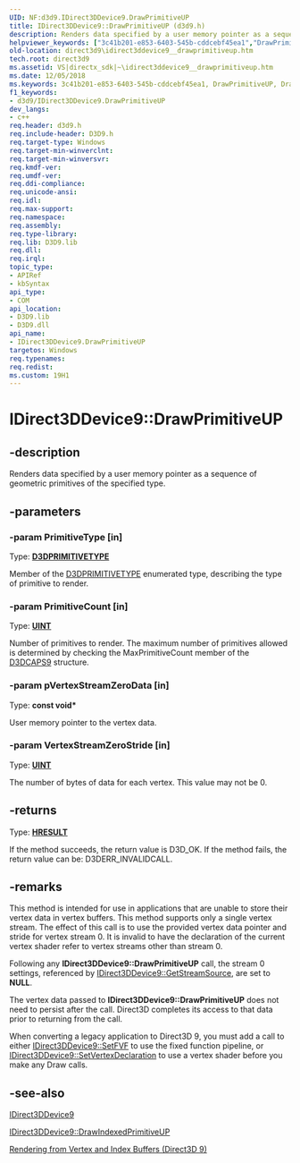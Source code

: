 ```yaml
---
UID: NF:d3d9.IDirect3DDevice9.DrawPrimitiveUP
title: IDirect3DDevice9::DrawPrimitiveUP (d3d9.h)
description: Renders data specified by a user memory pointer as a sequence of geometric primitives of the specified type.
helpviewer_keywords: ["3c41b201-e853-6403-545b-cddcebf45ea1","DrawPrimitiveUP","DrawPrimitiveUP method [Direct3D 9]","DrawPrimitiveUP method [Direct3D 9]","IDirect3DDevice9 interface","IDirect3DDevice9 interface [Direct3D 9]","DrawPrimitiveUP method","IDirect3DDevice9.DrawPrimitiveUP","IDirect3DDevice9::DrawPrimitiveUP","d3d9helper/IDirect3DDevice9::DrawPrimitiveUP","direct3d9.idirect3ddevice9__drawprimitiveup"]
old-location: direct3d9\idirect3ddevice9__drawprimitiveup.htm
tech.root: direct3d9
ms.assetid: VS|directx_sdk|~\idirect3ddevice9__drawprimitiveup.htm
ms.date: 12/05/2018
ms.keywords: 3c41b201-e853-6403-545b-cddcebf45ea1, DrawPrimitiveUP, DrawPrimitiveUP method [Direct3D 9], DrawPrimitiveUP method [Direct3D 9],IDirect3DDevice9 interface, IDirect3DDevice9 interface [Direct3D 9],DrawPrimitiveUP method, IDirect3DDevice9.DrawPrimitiveUP, IDirect3DDevice9::DrawPrimitiveUP, d3d9helper/IDirect3DDevice9::DrawPrimitiveUP, direct3d9.idirect3ddevice9__drawprimitiveup
f1_keywords:
- d3d9/IDirect3DDevice9.DrawPrimitiveUP
dev_langs:
- c++
req.header: d3d9.h
req.include-header: D3D9.h
req.target-type: Windows
req.target-min-winverclnt: 
req.target-min-winversvr: 
req.kmdf-ver: 
req.umdf-ver: 
req.ddi-compliance: 
req.unicode-ansi: 
req.idl: 
req.max-support: 
req.namespace: 
req.assembly: 
req.type-library: 
req.lib: D3D9.lib
req.dll: 
req.irql: 
topic_type:
- APIRef
- kbSyntax
api_type:
- COM
api_location:
- D3D9.lib
- D3D9.dll
api_name:
- IDirect3DDevice9.DrawPrimitiveUP
targetos: Windows
req.typenames: 
req.redist: 
ms.custom: 19H1
---
```


# IDirect3DDevice9::DrawPrimitiveUP


## -description


Renders data specified by a user memory pointer as a sequence of geometric primitives of the specified type.


## -parameters




### -param PrimitiveType [in]

Type: <b><a href="https://docs.microsoft.com/windows/desktop/direct3d9/d3dprimitivetype">D3DPRIMITIVETYPE</a></b>

Member of the <a href="https://docs.microsoft.com/windows/desktop/direct3d9/d3dprimitivetype">D3DPRIMITIVETYPE</a> enumerated type, describing the type of primitive to render. 


### -param PrimitiveCount [in]

Type: <b><a href="https://docs.microsoft.com/windows/desktop/WinProg/windows-data-types">UINT</a></b>

Number of primitives to render. The maximum number of primitives allowed is determined by checking the MaxPrimitiveCount member of the <a href="https://docs.microsoft.com/windows/desktop/api/d3d9caps/ns-d3d9caps-d3dcaps9">D3DCAPS9</a> structure. 


### -param pVertexStreamZeroData [in]

Type: <b>const void*</b>

User memory pointer to the vertex data.


### -param VertexStreamZeroStride [in]

Type: <b><a href="https://docs.microsoft.com/windows/desktop/WinProg/windows-data-types">UINT</a></b>

The number of bytes of data for each vertex. This value may not be 0.


## -returns



Type: <b><a href="/windows/win32/com/structure-of-com-error-codes">HRESULT</a></b>

If the method succeeds, the return value is D3D_OK. If the method fails, the return value can be: D3DERR_INVALIDCALL.




## -remarks



This method is intended for use in applications that are unable to store their vertex data in vertex buffers. This method supports only a single vertex stream. The effect of this call is to use the provided vertex data pointer and stride for vertex stream 0. It is invalid to have the declaration of the current vertex shader refer to vertex streams other than stream 0.

Following any <b>IDirect3DDevice9::DrawPrimitiveUP</b> call, the stream 0 settings, referenced by <a href="https://docs.microsoft.com/windows/desktop/api/d3d9/nf-d3d9-idirect3ddevice9-getstreamsource">IDirect3DDevice9::GetStreamSource</a>, are set to <b>NULL</b>.

The vertex data passed to <b>IDirect3DDevice9::DrawPrimitiveUP</b> does not need to persist after the call. Direct3D completes its access to that data prior to returning from the call.

When converting a legacy application to Direct3D 9, you must add a call to either <a href="https://docs.microsoft.com/windows/desktop/api/d3d9/nf-d3d9-idirect3ddevice9-setfvf">IDirect3DDevice9::SetFVF</a> to use the fixed function pipeline, or <a href="https://docs.microsoft.com/windows/desktop/api/d3d9helper/nf-d3d9helper-idirect3ddevice9-setvertexdeclaration">IDirect3DDevice9::SetVertexDeclaration</a> to use a vertex shader before you make any Draw calls.




## -see-also




<a href="https://docs.microsoft.com/windows/desktop/api/d3d9helper/nn-d3d9helper-idirect3ddevice9">IDirect3DDevice9</a>



<a href="https://docs.microsoft.com/windows/desktop/api/d3d9/nf-d3d9-idirect3ddevice9-drawindexedprimitiveup">IDirect3DDevice9::DrawIndexedPrimitiveUP</a>



<a href="https://docs.microsoft.com/windows/desktop/direct3d9/rendering-from-vertex-and-index-buffers">Rendering from Vertex and Index Buffers (Direct3D 9)</a>
 

 

